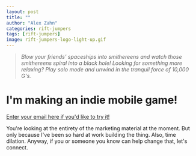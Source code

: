 ```yaml
---
layout: post
title: ""
author: "Alex Zahn"
categories: rift-jumpers
tags: [rift-jumpers]
image: rift-jumpers-logo-light-up.gif
---
```


> *Blow your friends' spaceships into smithereens and watch those smithereens spiral into a black hole! Looking for something more relaxing? Play solo mode and unwind in the tranquil force of 10,000 G's.*

# I'm making an indie mobile game!

[Enter your email here if you'd like to try it!](https://forms.gle/eUjrDdLqroVnfcLn6)

You're looking at the entirety of the marketing material at the moment. But only because I've been so hard at work building the thing. Also, time dilation. Anyway, if you or someone you know can help change that, let's connect.
